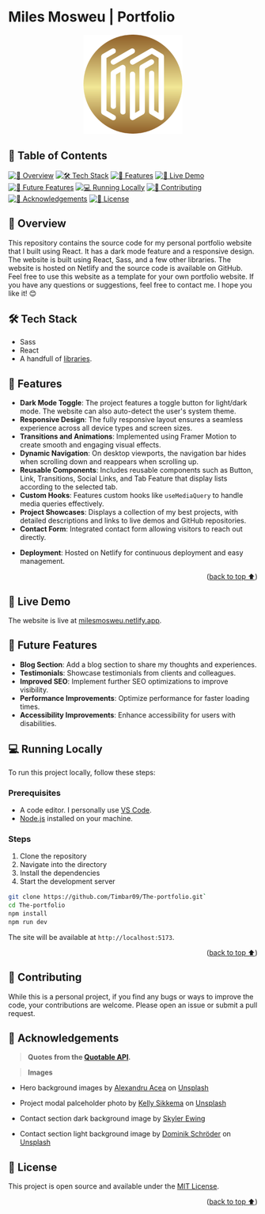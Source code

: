 # Miles Mosweu | Portfolio

<div align="center">
  <img src="src/assets/images/logo-icon.png" alt="Todo X Factr Logo" width="200" height="200" />
</div>

<a name="readme-top"></a>

## 📗 Table of Contents

[![📖 Overview](https://img.shields.io/badge/📖_Overview-blue)](#overview)
[![🛠️ Tech Stack](https://img.shields.io/badge/🛠️_Tech_Stack-orange)](#tech-stack)
[![🌟 Features](https://img.shields.io/badge/🌟_Features-green)](#features)
[![🚀 Live Demo](https://img.shields.io/badge/🚀_Live_Demo-red)](#live-demo)
[![🔭 Future Features](https://img.shields.io/badge/🔭_Future_Features-purple)](#future-features)
[![💻 Running Locally](https://img.shields.io/badge/💻_Running_Locally-yellow)](#running-locally)
[![🤝 Contributing](https://img.shields.io/badge/🤝_Contributing-pink)](#contributing)
[![🙏 Acknowledgements](https://img.shields.io/badge/🙏_Acknowledgments-teal)](#acknowledgements)
[![📝 License](https://img.shields.io/badge/📝_License-gray)](#license)

<!--
- [📖 Overview](#overview)
- [🛠️ Tech Stack](#️tech-stack)
- [🌟 Features](#features)
- [🚀 Live Demo](#live-demo)
- [🔭 Future Features](#future-features)
- [💻 Running Locally](#running-locally)
- [🤝 Contributing](#contributing)
- [🙏 Acknowledgement](#acknowledgements)
- [📝 License](#license) -->

## 📖 Overview <a name='overview'></a>

This repository contains the source code for my personal portfolio website that I built using React. It has a dark mode feature and a responsive design. The website is built using React, Sass, and a few other libraries. The website is hosted on Netlify and the source code is available on GitHub. Feel free to use this website as a template for your own portfolio website. If you have any questions or suggestions, feel free to contact me. I hope you like it! 😊

## 🛠️ Tech Stack <a name='tech-stack'></a>

- Sass
- React
- A handfull of [libraries](package.json).

## 🌟 Features <a name='features'></a>

- **Dark Mode Toggle**: The project features a toggle button for light/dark mode. The website can also auto-detect the user's system theme.
- **Responsive Design**: The fully responsive layout ensures a seamless experience across all device types and screen sizes.
- **Transitions and Animations**: Implemented using Framer Motion to create smooth and engaging visual effects.
- **Dynamic Navigation**: On desktop viewports, the navigation bar hides when scrolling down and reappears when scrolling up.
- **Reusable Components**: Includes reusable components such as Button, Link, Transitions, Social Links, and Tab Feature that display lists according to the selected tab.
- **Custom Hooks**: Features custom hooks like `useMediaQuery` to handle media queries effectively.
- **Project Showcases**: Displays a collection of my best projects, with detailed descriptions and links to live demos and GitHub repositories.
- **Contact Form**: Integrated contact form allowing visitors to reach out directly.
<!-- - **SEO Optimization**: Implemented best practices for search engine optimization to improve visibility.
- **Performance Optimizations**: Ensures fast loading times and a smooth user experience. -->
- **Deployment**: Hosted on Netlify for continuous deployment and easy management.

<p align="right">(<a href="#readme-top">back to top ⬆️</a>)</p>

## 🚀 Live Demo <a name='live-demo'></a>

The website is live at [milesmosweu.netlify.app](https://milesmosweu.netlify.app/).

## 🔭 Future Features <a name='future-features'></a>

- **Blog Section**: Add a blog section to share my thoughts and experiences.
- **Testimonials**: Showcase testimonials from clients and colleagues.
- **Improved SEO**: Implement further SEO optimizations to improve visibility.
- **Performance Improvements**: Optimize performance for faster loading times.
- **Accessibility Improvements**: Enhance accessibility for users with disabilities.

## 💻 Running Locally <a name='running-locally'></a>

To run this project locally, follow these steps:

### Prerequisites

- A code editor. I personally use [VS Code](https://code.visualstudio.com/).
- [Node.js](https://nodejs.org/en/) installed on your machine.

### Steps

1. Clone the repository
2. Navigate into the directory
3. Install the dependencies
4. Start the development server

```bash
git clone https://github.com/Timbar09/The-portfolio.git`
cd The-portfolio
npm install
npm run dev
```

The site will be available at `http://localhost:5173`.

<p align="right">(<a href="#readme-top">back to top ⬆️</a>)</p>

## 🤝 Contributing <a name='contributing'></a>

While this is a personal project, if you find any bugs or ways to improve the code, your contributions are welcome. Please open an issue or submit a pull request.

## 🙏 Acknowledgements <a name='acknowledgements'></a>

> **Quotes from the <a href="https://github.com/lukePeavey/quotable">Quotable API</a>.**

> **Images**

- Hero background images by <a href="https://unsplash.com/@alexacea?utm_content=creditCopyText&utm_medium=referral&utm_source=unsplash">Alexandru Acea</a> on <a href="https://unsplash.com/photos/turned-on-flat-screen-monitor-and-black-laptop-computer-on-table-TMkrN9QZERw?utm_content=creditCopyText&utm_medium=referral&utm_source=unsplash">Unsplash</a>

- Project modal palceholder photo by <a href="https://unsplash.com/@kellysikkema?utm_content=creditCopyText&utm_medium=referral&utm_source=unsplash">Kelly Sikkema</a> on <a href="https://unsplash.com/photos/black-pencil-on-black-surface-VX0bsbyBxpM?utm_content=creditCopyText&utm_medium=referral&utm_source=unsplash">Unsplash</a>

- Contact section dark background image by <a href="https://www.pexels.com/photo/starry-sky-over-mountain-ridge-in-valley-5753502/">Skyler Ewing</a>

- Contact section light background image by <a href="https://unsplash.com/@wirhabenzeit?utm_content=creditCopyText&utm_medium=referral&utm_source=unsplash">Dominik Schröder</a> on <a href="https://unsplash.com/photos/white-clouds-during-daytime-FIKD9t5_5zQ?utm_content=creditCopyText&utm_medium=referral&utm_source=unsplash">Unsplash</a>

## 📝 License <a name="license"></a>

This project is open source and available under the [MIT License](LICENSE).

<p align="right">(<a href="#readme-top">back to top ⬆️</a>)</p>
